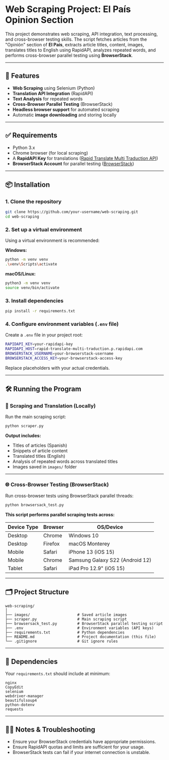 
# Web Scraping Project: El País Opinion Section

This project demonstrates web scraping, API integration, text processing, and cross-browser testing skills. The script fetches articles from the "Opinión" section of **El País**, extracts article titles, content, images, translates titles to English using RapidAPI, analyzes repeated words, and performs cross-browser parallel testing using **BrowserStack**.

---

## 🚀 Features

- **Web Scraping** using Selenium (Python)
- **Translation API Integration** (RapidAPI)
- **Text Analysis** for repeated words
- **Cross-Browser Parallel Testing** (BrowserStack)
- **Headless browser support** for automated scraping
- Automatic **image downloading** and storing locally

---

## ✅ Requirements

- Python 3.x
- Chrome browser (for local scraping)
- A **RapidAPI Key** for translations ([Rapid Translate Multi Traduction API](https://rapidapi.com/))
- **BrowserStack Account** for parallel testing ([BrowserStack](https://www.browserstack.com/))

---

## 📦 Installation

### 1. Clone the repository

```bash
git clone https://github.com/your-username/web-scraping.git
cd web-scraping

```

### 2. Set up a virtual environment

Using a virtual environment is recommended:

**Windows:**

```bash
python -m venv venv
.\venv\Scripts\activate

```

**macOS/Linux:**

```bash
python3 -m venv venv
source venv/bin/activate

```

### 3. Install dependencies

```bash
pip install -r requirements.txt

```

### 4. Configure environment variables (`.env` file)

Create a `.env` file in your project root:

```bash
RAPIDAPI_KEY=your-rapidapi-key
RAPIDAPI_HOST=rapid-translate-multi-traduction.p.rapidapi.com
BROWSERSTACK_USERNAME=your-browserstack-username
BROWSERSTACK_ACCESS_KEY=your-browserstack-access-key

```

Replace placeholders with your actual credentials.

---

## 🛠️ Running the Program

### 🔸 Scraping and Translation (Locally)

Run the main scraping script:

```bash
python scraper.py

```

**Output includes:**

- Titles of articles (Spanish)
- Snippets of article content
- Translated titles (English)
- Analysis of repeated words across translated titles
- Images saved in `images/` folder

---

### 🌐 Cross-Browser Testing (BrowserStack)

Run cross-browser tests using BrowserStack parallel threads:

```bash
python browsersack_test.py

```

**This script performs parallel scraping tests across:**

| Device Type | Browser | OS/Device |
| --- | --- | --- |
| Desktop | Chrome | Windows 10 |
| Desktop | Firefox | macOS Monterey |
| Mobile | Safari | iPhone 13 (iOS 15) |
| Mobile | Chrome | Samsung Galaxy S22 (Android 12) |
| Tablet | Safari | iPad Pro 12.9" (iOS 15) |

---

## 🗂️ Project Structure

```
web-scraping/
│
├── images/                     # Saved article images
├── scraper.py                  # Main scraping script
├── browsersack_test.py         # BrowserStack parallel testing script
├── .env                        # Environment variables (API keys)
├── requirements.txt            # Python dependencies
├── README.md                   # Project documentation (this file)
└── .gitignore                  # Git ignore rules

```

---

## 📌 Dependencies

Your `requirements.txt` should include at minimum:

```
nginx
CopyEdit
selenium
webdriver-manager
beautifulsoup4
python-dotenv
requests

```

---

## 🧑‍💻 Notes & Troubleshooting

- Ensure your BrowserStack credentials have appropriate permissions.
- Ensure RapidAPI quotas and limits are sufficient for your usage.
- BrowserStack tests can fail if your internet connection is unstable.